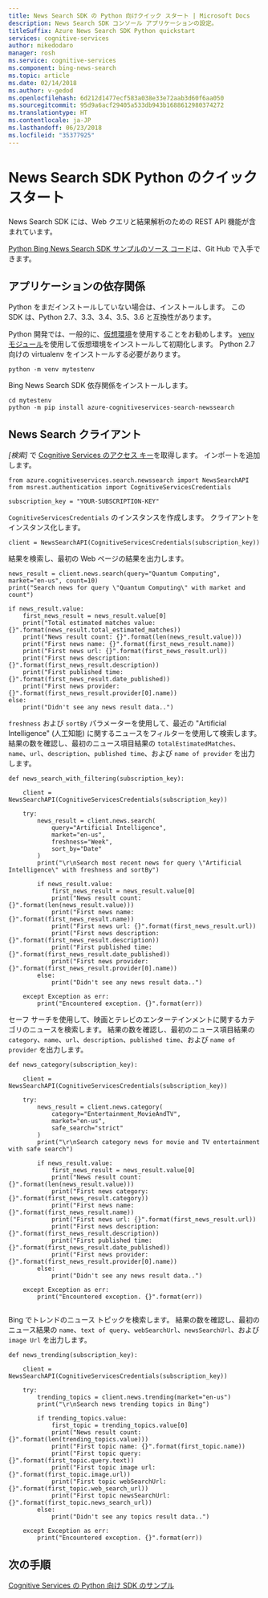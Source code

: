 ```yaml
---
title: News Search SDK の Python 向けクイック スタート | Microsoft Docs
description: News Search SDK コンソール アプリケーションの設定。
titleSuffix: Azure News Search SDK Python quickstart
services: cognitive-services
author: mikedodaro
manager: rosh
ms.service: cognitive-services
ms.component: bing-news-search
ms.topic: article
ms.date: 02/14/2018
ms.author: v-gedod
ms.openlocfilehash: 6d212d1477ecf583a038e33e72aab3d60f6aa050
ms.sourcegitcommit: 95d9a6acf29405a533db943b1688612980374272
ms.translationtype: HT
ms.contentlocale: ja-JP
ms.lasthandoff: 06/23/2018
ms.locfileid: "35377925"
---
```

# <a name="news-search-sdk-python-quickstart"></a>News Search SDK Python のクイック スタート

News Search SDK には、Web クエリと結果解析のための REST API 機能が含まれています。 

[Python Bing News Search SDK サンプルのソース コード](https://github.com/Azure-Samples/cognitive-services-python-sdk-samples/blob/master/samples/search/news_search_samples.py)は、Git Hub で入手できます。

## <a name="application-dependencies"></a>アプリケーションの依存関係
Python をまだインストールしていない場合は、インストールします。 この SDK は、Python 2.7、3.3、3.4、3.5、3.6 と互換性があります。

Python 開発では、一般的に、[仮想環境](https://docs.python.org/3/tutorial/venv.html)を使用することをお勧めします。 [venv モジュール](https://pypi.python.org/pypi/virtualenv)を使用して仮想環境をインストールして初期化します。 Python 2.7 向けの virtualenv をインストールする必要があります。
```
python -m venv mytestenv
```
Bing News Search SDK 依存関係をインストールします。
```
cd mytestenv
python -m pip install azure-cognitiveservices-search-newssearch
```
## <a name="news-search-client"></a>News Search クライアント
*[検索]* で [Cognitive Services のアクセス キー](https://azure.microsoft.com/try/cognitive-services/)を取得します。 インポートを追加します。
```
from azure.cognitiveservices.search.newssearch import NewsSearchAPI
from msrest.authentication import CognitiveServicesCredentials

subscription_key = "YOUR-SUBSCRIPTION-KEY"
```
`CognitiveServicesCredentials` のインスタンスを作成します。 クライアントをインスタンス化します。
```
client = NewsSearchAPI(CognitiveServicesCredentials(subscription_key))
```
結果を検索し、最初の Web ページの結果を出力します。
```
news_result = client.news.search(query="Quantum Computing", market="en-us", count=10)
print("Search news for query \"Quantum Computing\" with market and count")

if news_result.value:
    first_news_result = news_result.value[0]
    print("Total estimated matches value: {}".format(news_result.total_estimated_matches))
    print("News result count: {}".format(len(news_result.value)))
    print("First news name: {}".format(first_news_result.name))
    print("First news url: {}".format(first_news_result.url))
    print("First news description: {}".format(first_news_result.description))
    print("First published time: {}".format(first_news_result.date_published))
    print("First news provider: {}".format(first_news_result.provider[0].name))
else:
    print("Didn't see any news result data..")

```
`freshness` および `sortBy` パラメーターを使用して、最近の "Artificial Intelligence" (人工知能) に関するニュースをフィルターを使用して検索します。 結果の数を確認し、最初のニュース項目結果の `totalEstimatedMatches`、`name`、`url`、`description`、`published time`、および `name of provider` を出力します。
```
def news_search_with_filtering(subscription_key):

    client = NewsSearchAPI(CognitiveServicesCredentials(subscription_key))

    try:
        news_result = client.news.search(
            query="Artificial Intelligence",
            market="en-us",
            freshness="Week",
            sort_by="Date"
        )
        print("\r\nSearch most recent news for query \"Artificial Intelligence\" with freshness and sortBy")

        if news_result.value:
            first_news_result = news_result.value[0]
            print("News result count: {}".format(len(news_result.value)))
            print("First news name: {}".format(first_news_result.name))
            print("First news url: {}".format(first_news_result.url))
            print("First news description: {}".format(first_news_result.description))
            print("First published time: {}".format(first_news_result.date_published))
            print("First news provider: {}".format(first_news_result.provider[0].name))
        else:
            print("Didn't see any news result data..")

    except Exception as err:
        print("Encountered exception. {}".format(err))

```
セーフ サーチを使用して、映画とテレビのエンターテインメントに関するカテゴリのニュースを検索します。 結果の数を確認し、最初のニュース項目結果の `category`、`name`、`url`、`description`、`published time`、および `name of provider` を出力します。
```
def news_category(subscription_key):

    client = NewsSearchAPI(CognitiveServicesCredentials(subscription_key))

    try:
        news_result = client.news.category(
            category="Entertainment_MovieAndTV",
            market="en-us",
            safe_search="strict"
        )
        print("\r\nSearch category news for movie and TV entertainment with safe search")

        if news_result.value:
            first_news_result = news_result.value[0]
            print("News result count: {}".format(len(news_result.value)))
            print("First news category: {}".format(first_news_result.category))
            print("First news name: {}".format(first_news_result.name))
            print("First news url: {}".format(first_news_result.url))
            print("First news description: {}".format(first_news_result.description))
            print("First published time: {}".format(first_news_result.date_published))
            print("First news provider: {}".format(first_news_result.provider[0].name))
        else:
            print("Didn't see any news result data..")

    except Exception as err:
        print("Encountered exception. {}".format(err))


```
Bing でトレンドのニュース トピックを検索します。  結果の数を確認し、最初のニュース結果の `name`、`text of query`、`webSearchUrl`、`newsSearchUrl`、および `image Url` を出力します。
```
def news_trending(subscription_key):

    client = NewsSearchAPI(CognitiveServicesCredentials(subscription_key))

    try:
        trending_topics = client.news.trending(market="en-us")
        print("\r\nSearch news trending topics in Bing")

        if trending_topics.value:
            first_topic = trending_topics.value[0]
            print("News result count: {}".format(len(trending_topics.value)))
            print("First topic name: {}".format(first_topic.name))
            print("First topic query: {}".format(first_topic.query.text))
            print("First topic image url: {}".format(first_topic.image.url))
            print("First topic webSearchUrl: {}".format(first_topic.web_search_url))
            print("First topic newsSearchUrl: {}".format(first_topic.news_search_url))
        else:
            print("Didn't see any topics result data..")

    except Exception as err:
        print("Encountered exception. {}".format(err))

```

## <a name="next-steps"></a>次の手順

[Cognitive Services の Python 向け SDK のサンプル](https://github.com/Azure-Samples/cognitive-services-python-sdk-samples)


